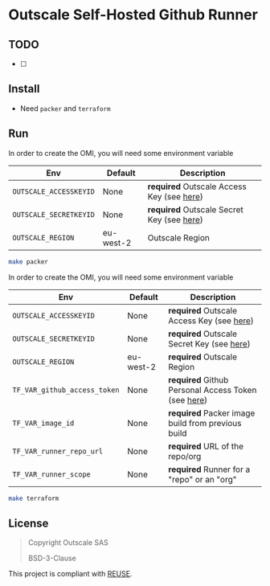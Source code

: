 # Outscale Self-Hosted Github Runner 


## TODO
- [ ] 

## Install
- Need `packer` and `terraform`

## Run
In order to create the OMI, you will need some environment variable

| Env | Default | Description
| --- | --- | ---
| `OUTSCALE_ACCESSKEYID` | None | **required** Outscale Access Key (see [here](https://docs.outscale.com/en/userguide/Getting-Information-About-Your-Access-Keys.html))
| `OUTSCALE_SECRETKEYID` | None | **required** Outscale Secret Key (see [here](https://docs.outscale.com/en/userguide/Getting-Information-About-Your-Access-Keys.html))
| `OUTSCALE_REGION` | eu-west-2 | Outscale Region

```bash
make packer
```

In order to create the OMI, you will need some environment variable

| Env | Default | Description
| --- | --- | ---
| `OUTSCALE_ACCESSKEYID` | None | **required** Outscale Access Key (see [here](https://docs.outscale.com/en/userguide/Getting-Information-About-Your-Access-Keys.html))
| `OUTSCALE_SECRETKEYID` | None | **required** Outscale Secret Key (see [here](https://docs.outscale.com/en/userguide/Getting-Information-About-Your-Access-Keys.html))
| `OUTSCALE_REGION` | eu-west-2 | **required** Outscale Region
| `TF_VAR_github_access_token` |  None | **required** Github Personal Access Token (see [here](https://docs.github.com/en/authentication/keeping-your-account-and-data-secure/creating-a-personal-access-token))
| `TF_VAR_image_id` |  None | **required** Packer image build from previous build
| `TF_VAR_runner_repo_url` |  None | **required** URL of the repo/org
| `TF_VAR_runner_scope` |  None | **required** Runner for a "repo" or an "org"

```bash
make terraform
```

## License

> Copyright Outscale SAS
>
> BSD-3-Clause

This project is compliant with [REUSE](https://reuse.software/).